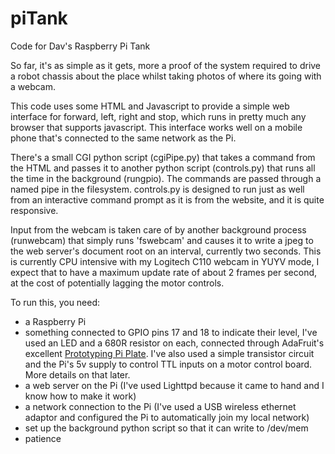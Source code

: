 piTank
======

Code for Dav's Raspberry Pi Tank

So far, it's as simple as it gets, more a proof of the system required to drive a robot chassis about the place whilst taking photos of where its going with a webcam.

This code uses some HTML and Javascript to provide a simple web interface for forward, left, right and stop, which runs in pretty much any browser that supports javascript.  This interface works well on a mobile phone that's connected to the same network as the Pi.

There's a small CGI python script (cgiPipe.py) that takes a command from the HTML and passes it to another python script (controls.py) that runs all the time in the background (rungpio). The commands are passed through a named pipe in the filesystem. 
controls.py is designed to run just as well from an interactive command prompt as it is from the website, and it is quite responsive. 

Input from the webcam is taken care of by another background process (runwebcam) that simply runs 'fswebcam' and causes it to write a jpeg to the web server's document root on an interval, currently two seconds. This is currently CPU intensive with my Logitech C110 webcam in YUYV mode, I expect that to have a maximum update rate of about 2 frames per second, at the cost of potentially lagging the motor controls.

To run this, you need:
- a Raspberry Pi
- something connected to GPIO pins 17 and 18 to indicate their level, I've used an LED and a 680R resistor on each, connected through AdaFruit's excellent [Prototyping Pi Plate](http://www.adafruit.com/products/801). I've also used a simple transistor circuit and the Pi's 5v supply to control TTL inputs on a motor control board. More details on that later.
- a web server on the Pi (I've used Lighttpd because it came to hand and I know how to make it work)
- a network connection to the Pi (I've used a USB wireless ethernet adaptor and configured the Pi to automatically join my local network)
- set up the background python script so that it can write to /dev/mem
- patience



